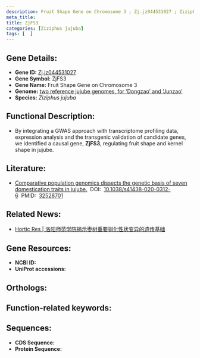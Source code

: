 ```yaml
---
description: Fruit Shape Gene on Chromosome 3 ; Zj.jz044531027 ; Ziziphus jujuba
meta_title:
title: ZjFS3
categories: [Ziziphus jujuba]
tags: [  ]
---
```


## Gene Details:
- **Gene ID:**	[Zj.jz044531027]()
- **Gene Symbol:** ZjFS3
- **Gene Name:** Fruit Shape Gene on Chromosome 3
- **Genome:** [two reference jujube genomes, for ‘Dongzao’ and ‘Junzao’]()
- **Species:** *Ziziphus jujuba*

## Functional Description:
   - By integrating a GWAS approach with transcriptome profiling data, expression analysis and the transgenic validation of candidate genes, we identified a causal gene, **ZjFS3**, regulating fruit shape and kernel shape in jujube.

## Literature:
   - [Comparative population genomics dissects the genetic basis of seven domestication traits in jujube.]( https://www.ncbi.nlm.nih.gov/pmc/articles/PMC7261808/)&nbsp;&nbsp;DOI:&nbsp;&nbsp;[10.1038/s41438-020-0312-6](https://www.ncbi.nlm.nih.gov/pmc/articles/PMC7261808/)&nbsp;&nbsp;PMID:&nbsp;&nbsp;[32528701](https://pubmed.ncbi.nlm.nih.gov/32528701/)

## Related News:
   - [Hortic Res | 洛阳师范学院揭示枣树重要驯化性状变异的遗传基础](https://mp.weixin.qq.com/s?__biz=Mzg3MDEwNDEyMg==&mid=2247489943&idx=7&sn=893e13d2b7c4b3d3530fca447adfa3f3&chksm=ce93b4c2f9e43dd4e5089228a689115ee8b58e45b4efe331fad658c69c2d59ba31c8597dbe6c&scene=27#wechat_redirect)

## Gene Resources:
- **NCBI ID:** [](https://www.ncbi.nlm.nih.gov/gene/?term=)
- **UniProt accessions:** [](https://www.uniprot.org/uniprotkb//entry)

## Orthologs:


## Function-related keywords:


## Sequences:
- **CDS Sequence:**
- **Protein Sequence:**
